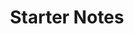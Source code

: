 ---
title: "Starter Notes"
description: "Starter Notes on Tableau"
tags: 
- Data Engineering
- Data Science
- Data Visualization
- Tableau
sidebar_position: 10
last_update:
  date: 3/4/2022
---